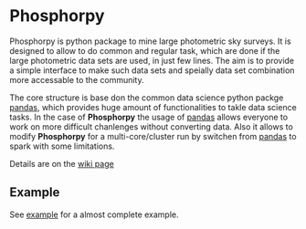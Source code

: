 # Phosphorpy
Phosphorpy is python package to mine large photometric sky surveys. 
It is designed to allow to do common and regular task, which are done if
the large photometric data sets are used, in just few lines. 
The aim is to provide a simple interface to make such data sets and 
speially data set combination more accessable to the community.

The core structure is base don the common data science python packge
[pandas](https://pandas.pydata.org/), which provides huge amount of 
functionalities to takle data science tasks. In the case of **Phosphorpy**
the usage of [pandas](https://pandas.pydata.org/) allows everyone to 
work on more difficult chanlenges
without converting data. Also it allows to modify **Phosphorpy**
for a multi-core/cluster run by switchen from 
[pandas](https://pandas.pydata.org/) to spark with some limitations.

Details are on the [wiki page](https://gitlab.sron.nl/patrickr/Phosphorpy/wikis/home)

## Example
See [example](https://gitlab.sron.nl/patrickr/Phosphorpy/wikis/Example) for
a almost complete example.
